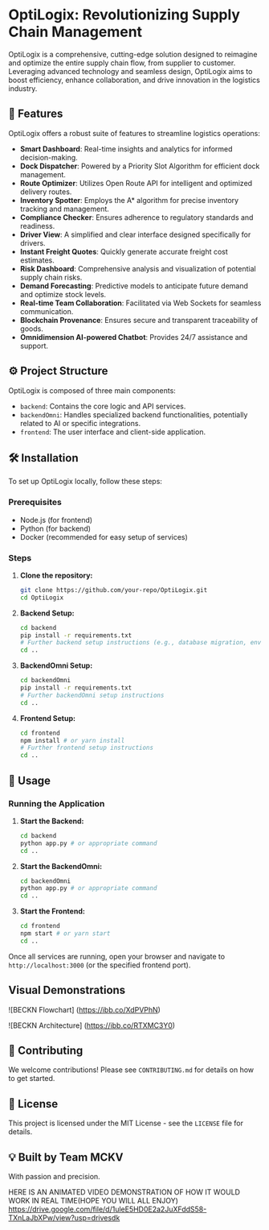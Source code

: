 
# OptiLogix: Revolutionizing Supply Chain Management

OptiLogix is a comprehensive, cutting-edge solution designed to reimagine and optimize the entire supply chain flow, from supplier to customer. Leveraging advanced technology and seamless design, OptiLogix aims to boost efficiency, enhance collaboration, and drive innovation in the logistics industry.

## 🚀 Features

OptiLogix offers a robust suite of features to streamline logistics operations:

*   **Smart Dashboard**: Real-time insights and analytics for informed decision-making.
*   **Dock Dispatcher**: Powered by a Priority Slot Algorithm for efficient dock management.
*   **Route Optimizer**: Utilizes Open Route API for intelligent and optimized delivery routes.
*   **Inventory Spotter**: Employs the A* algorithm for precise inventory tracking and management.
*   **Compliance Checker**: Ensures adherence to regulatory standards and readiness.
*   **Driver View**: A simplified and clear interface designed specifically for drivers.
*   **Instant Freight Quotes**: Quickly generate accurate freight cost estimates.
*   **Risk Dashboard**: Comprehensive analysis and visualization of potential supply chain risks.
*   **Demand Forecasting**: Predictive models to anticipate future demand and optimize stock levels.
*   **Real-time Team Collaboration**: Facilitated via Web Sockets for seamless communication.
*   **Blockchain Provenance**: Ensures secure and transparent traceability of goods.
*   **Omnidimension AI-powered Chatbot**: Provides 24/7 assistance and support.

## ⚙️ Project Structure

OptiLogix is composed of three main components:

*   `backend`: Contains the core logic and API services.
*   `backendOmni`: Handles specialized backend functionalities, potentially related to AI or specific integrations.
*   `frontend`: The user interface and client-side application.

## 🛠️ Installation

To set up OptiLogix locally, follow these steps:

### Prerequisites

*   Node.js (for frontend)
*   Python (for backend)
*   Docker (recommended for easy setup of services)

### Steps

1.  **Clone the repository:**

    ```bash
    git clone https://github.com/your-repo/OptiLogix.git
    cd OptiLogix
    ```

2.  **Backend Setup:**

    ```bash
    cd backend
    pip install -r requirements.txt
    # Further backend setup instructions (e.g., database migration, environment variables)
    cd ..
    ```

3.  **BackendOmni Setup:**

    ```bash
    cd backendOmni
    pip install -r requirements.txt
    # Further backendOmni setup instructions
    cd ..
    ```

4.  **Frontend Setup:**

    ```bash
    cd frontend
    npm install # or yarn install
    # Further frontend setup instructions
    cd ..
    ```

## 🚀 Usage

### Running the Application

1.  **Start the Backend:**

    ```bash
    cd backend
    python app.py # or appropriate command
    cd ..
    ```

2.  **Start the BackendOmni:**

    ```bash
    cd backendOmni
    python app.py # or appropriate command
    cd ..
    ```

3.  **Start the Frontend:**

    ```bash
    cd frontend
    npm start # or yarn start
    cd ..
    ```

Once all services are running, open your browser and navigate to `http://localhost:3000` (or the specified frontend port).

## Visual Demonstrations
![BECKN Flowchart] (https://ibb.co/XdPVPhN)

![BECKN Architecture] (https://ibb.co/RTXMC3Y0)

## 🤝 Contributing

We welcome contributions! Please see `CONTRIBUTING.md` for details on how to get started.

## 📄 License

This project is licensed under the MIT License - see the `LICENSE` file for details.

## 💡 Built by Team MCKV

With passion and precision.


HERE IS AN ANIMATED VIDEO DEMONSTRATION OF HOW IT WOULD WORK IN REAL TIME(HOPE YOU WILL ALL ENJOY)
https://drive.google.com/file/d/1uleE5HD0E2a2JuXFddS58-TXnLaJbXPw/view?usp=drivesdk
